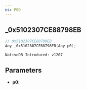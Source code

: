 ```yaml
---
ns: PED
---
```

## _0x5102307CE88798EB

```c
// 0x5102307CE88798EB
Any _0x5102307CE88798EB(Any p0);
```

```
NativeDB Introduced: v1207
```

## Parameters
* **p0**:
